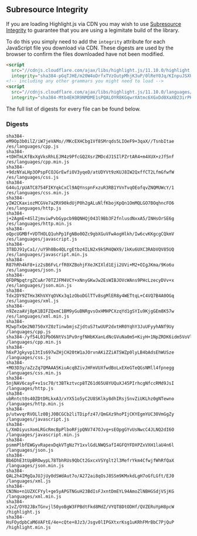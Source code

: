 ## Subresource Integrity

If you are loading Highlight.js via CDN you may wish to use [Subresource Integrity](https://developer.mozilla.org/en-US/docs/Web/Security/Subresource_Integrity) to guarantee that you are using a legimitate build of the library.

To do this you simply need to add the `integrity` attribute for each JavaScript file you download via CDN. These digests are used by the browser to confirm the files downloaded have not been modified.

```html
<script
  src="//cdnjs.cloudflare.com/ajax/libs/highlight.js/11.10.0/highlight.min.js"
  integrity="sha384-pGqTJHE/m20W4oDrfxTVzOutpMhjK3uP/0lReY0Jq/KInpuJSXUnk4WAYbciCLqT"></script>
<!-- including any other grammars you might need to load -->
<script
  src="//cdnjs.cloudflare.com/ajax/libs/highlight.js/11.10.0/languages/go.min.js"
  integrity="sha384-Mtb4EH3R9NMDME1sPQALOYR8KGqwrXAtmc6XGxDd0XaXB23irPKsuET0JjZt5utI"></script>
```

The full list of digests for every file can be found below.

### Digests

```
sha384-eM9Op3b0ilZ/iW7jeVAMo//MKcEXHCbg1Vf8SMrqds5LIOeF9+3qaX//TsnbItae /es/languages/cpp.js
sha384-+tDHTmLKfBxXgVksRhLEJM4z9PfcGQ2XsrZMDcdJ1SIlPZrtAR4+m4XUX+zJf5nf /es/languages/cpp.min.js
sha384-+9dzNYaLHp3OPspFCOJGrEwfiOV3yqeD/atUDYVt9zKUJ8IW2QxffCT2LfmGfwfW /es/languages/css.js
sha384-G44u1/pUATC8754FIKYqkCxCl9AQYnspnFxzuR3RB1YVnTvqOEofqvZNQMUWcY/1 /es/languages/css.min.js
sha384-yIW2CKaxiozMCGVe7a2RX90kdUjP0h2gALuNlfKbojKpQn1OmMQLGO7BOqhncFO6 /es/languages/http.js
sha384-j+2AgmE+4SlZjmviwPvbGypcb9BQNHQj043l9Bb3F2fnlusdNxxA5/INHsOrSE6g /es/languages/http.min.js
sha384-oQpcUGMBf+VDTHOLQ1uhPp1FgNBo0OZc9gbXGuVFwAogHlkh/Iw6cvKKgcgCQkmV /es/languages/javascript.js
sha384-3T8DJ91yCa1//uY9h8Bo4QLrgEtbz4ILN2x9kSM4QWX9/1kKu6UXC3RAbVQV85UQ /es/languages/javascript.min.js
sha384-R87hRh4kF8+iz2sB6FvLrfR0XZBohjFXeJKIXld1Eji2UVi+M2+OIgJKma/9Ko6u /es/languages/json.js
sha384-QFDPNpqtrgZCuAr70TZJFM4VCY+xNnyGKwJw2EsWIBJOVcWAns9PHcLzecyDVv+x /es/languages/json.min.js
sha384-Tdx2DY9ZTHx3KhVXYqOVKx3q1zOboDGlTTv8sgMlER8y4WETtqL+C4VQ7B4A0OGq /es/languages/xml.js
sha384-n9ZezaAVj8pK1BIFZQxmC1BM9yGuBNRgvsOxHMHPCXzqYd1gSYIu9KjgGEm8K57w /es/languages/xml.min.js
sha384-M2wpTxQe2N0750xYZ0zTinwbmjsZjdtuS7twUUP2dxtHR0YqhY3JuUFyyhANf9Uy /languages/cpp.js
sha384-/yf54L01PbO6NtVs1Pu9rgfNHbKXanLdNcGVuNa0m5+KiyH+1NpZRDK6idm5VoVl /languages/cpp.min.js
sha384-h6xPJgkyvp13tIs697wZHjCH20tW1aJOrvnAKiZZiATSWZp0lyLB4bAdsEhWUSze /languages/css.js
sha384-+MO3D3y/aZzZq7QMAAA5KiuAcqBZivJHFmVUXfwdBoLxEXeGTeQGsNMll4fpnegg /languages/css.min.js
sha384-5njNAV6cayF+v1sc70/t3BTkztvcp8TZ61d65U8YUQuXJ45PIrhcgNfccRMd9JsI /languages/http.js
sha384-ubRntct0s40ZDtDRLkxA3/xYX51o5yC2U8SKlky8dhIRsjSnvZiUKLhz0gNTewno /languages/http.min.js
sha384-p/utwvqrRVOLlz0BjJ0BCGCb2liTDipfz47/QmGXz9hoPIjCKYEgmYUC30VmGgZy /languages/javascript.js
sha384-L/XmDiyusXomLRGcRmcBpPlboRFjpQNV747OJvg+sEOpgGYvUsNwcC4JLNQ2dI6O /languages/javascript.min.js
sha384-psmmPlbfEWGyvRapexDqkVTgNz7Y1xvlGdLNWQSafI4GFQYFDXPZxVXH1laU4n6l /languages/json.js
sha384-Bb6DhE3tUpBROwypL78TbhRUs9QbCt2GxcxVSYglt2l3MefrYkm4CfwjfWhRfQaX /languages/json.min.js
sha384-QAL2h4IMgQaJUJjUy0dSWdAut7o/A272ai8qOsJ8SSm9KMxkdLgH7oGfLGft/EJ0 /languages/xml.js
sha384-CN3No+n1UZXCFYyl+ge5yAPGTNGuH23BdIsFJxntDmEYL94AmoZlNBHGSdjVSjKG /languages/xml.min.js
sha384-x1vZ/OY02JBxTGnvjl50yoBgW3FPBdtFkd8MdZ/VYQT8DtODHf/QVZERuYpH8pcW /highlight.js
sha384-HsFOydpbCaM6VAFtE/4e+cQte+8Jz3/Jsgv0lIPGXtxrKsg1uKRhFMrBbC7PjQuP /highlight.min.js
```

